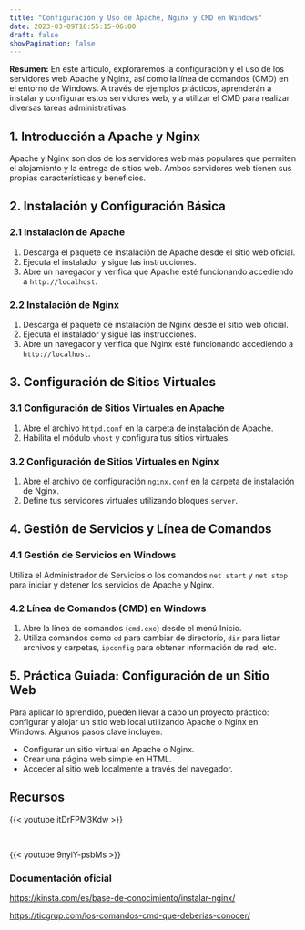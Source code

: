 ```yaml
---
title: "Configuración y Uso de Apache, Nginx y CMD en Windows"
date: 2023-03-09T10:55:15-06:00
draft: false
showPagination: false
---
```


**Resumen:** En este artículo, exploraremos la configuración y el uso de los servidores web Apache y Nginx, así como la línea de comandos (CMD) en el entorno de Windows. A través de ejemplos prácticos, aprenderán a instalar y configurar estos servidores web, y a utilizar el CMD para realizar diversas tareas administrativas.

## 1. Introducción a Apache y Nginx

Apache y Nginx son dos de los servidores web más populares que permiten el alojamiento y la entrega de sitios web. Ambos servidores web tienen sus propias características y beneficios.

## 2. Instalación y Configuración Básica

### 2.1 Instalación de Apache

1. Descarga el paquete de instalación de Apache desde el sitio web oficial.
2. Ejecuta el instalador y sigue las instrucciones.
3. Abre un navegador y verifica que Apache esté funcionando accediendo a `http://localhost`.

### 2.2 Instalación de Nginx

1. Descarga el paquete de instalación de Nginx desde el sitio web oficial.
2. Ejecuta el instalador y sigue las instrucciones.
3. Abre un navegador y verifica que Nginx esté funcionando accediendo a `http://localhost`.

## 3. Configuración de Sitios Virtuales

### 3.1 Configuración de Sitios Virtuales en Apache

1. Abre el archivo `httpd.conf` en la carpeta de instalación de Apache.
2. Habilita el módulo `vhost` y configura tus sitios virtuales.

### 3.2 Configuración de Sitios Virtuales en Nginx

1. Abre el archivo de configuración `nginx.conf` en la carpeta de instalación de Nginx.
2. Define tus servidores virtuales utilizando bloques `server`.

## 4. Gestión de Servicios y Línea de Comandos

### 4.1 Gestión de Servicios en Windows

Utiliza el Administrador de Servicios o los comandos `net start` y `net stop` para iniciar y detener los servicios de Apache y Nginx.

### 4.2 Línea de Comandos (CMD) en Windows

1. Abre la línea de comandos (`cmd.exe`) desde el menú Inicio.
2. Utiliza comandos como `cd` para cambiar de directorio, `dir` para listar archivos y carpetas, `ipconfig` para obtener información de red, etc.

## 5. Práctica Guiada: Configuración de un Sitio Web

Para aplicar lo aprendido, pueden llevar a cabo un proyecto práctico: configurar y alojar un sitio web local utilizando Apache o Nginx en Windows. Algunos pasos clave incluyen:

- Configurar un sitio virtual en Apache o Nginx.
- Crear una página web simple en HTML.
- Acceder al sitio web localmente a través del navegador.

## Recursos

{{< youtube itDrFPM3Kdw >}}

<br>

{{< youtube 9nyiY-psbMs >}}

### Documentación oficial

https://kinsta.com/es/base-de-conocimiento/instalar-nginx/

https://ticgrup.com/los-comandos-cmd-que-deberias-conocer/
